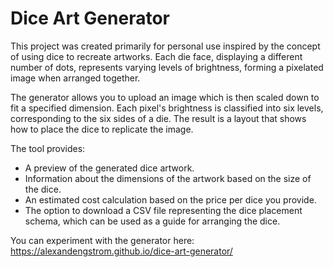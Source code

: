 # Dice Art Generator
This project was created primarily for personal use inspired by the concept of using dice to recreate artworks. Each die face, displaying a different number of dots, represents varying levels of brightness, forming a pixelated image when arranged together.

The generator allows you to upload an image which is then scaled down to fit a specified dimension. Each pixel's brightness is classified into six levels, corresponding to the six sides of a die. The result is a layout that shows how to place the dice to replicate the image.

The tool provides:

- A preview of the generated dice artwork.
- Information about the dimensions of the artwork based on the size of the dice.
- An estimated cost calculation based on the price per dice you provide.
- The option to download a CSV file representing the dice placement schema, which can be used as a guide for arranging the dice.

You can experiment with the generator here: https://alexandengstrom.github.io/dice-art-generator/